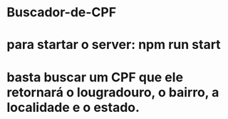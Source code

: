 # Buscador-de-CPF
# para startar o server: npm run start
# basta buscar um CPF que ele retornará o lougradouro, o bairro, a localidade e o estado.
